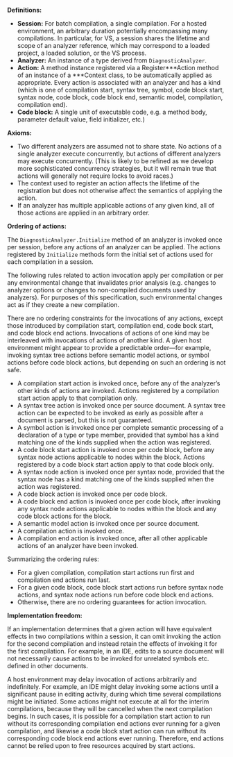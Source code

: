 **Definitions:**

 - **Session:** For batch compilation, a single compilation. For a hosted environment, an arbitrary duration potentially encompassing many compilations. In particular, for VS, a session shares the lifetime and scope of an analyzer reference, which may correspond to a loaded project, a loaded solution, or the VS process.
 - **Analyzer:** An instance of a type derived from `DiagnosticAnalyzer`.
 - **Action:** A method instance registered via a Register\*\*\*Action method of an instance of a \*\*\*Context class, to be automatically applied as appropriate. Every action is associated with an analyzer and has a kind (which is one of compilation start, syntax tree, symbol, code block start, syntax node, code block, code block end, semantic model, compilation, compilation end).
 - **Code block:** A single unit of executable code, e.g. a method body, parameter default value, field initializer, etc.)

**Axioms:**
 - Two different analyzers are assumed not to share state. No actions of a single analyzer execute concurrently, but actions of different analyzers may execute concurrently. (This is likely to be refined as we develop more sophisticated concurrency strategies, but it will remain true that actions will generally not require locks to avoid races.)
 - The context used to register an action affects the lifetime of the registration but does not otherwise affect the semantics of applying the action.
 - If an analyzer has multiple applicable actions of any given kind, all of those actions are applied in an arbitrary order.

**Ordering of actions:**

The `DiagnosticAnalyzer.Initialize` method of an analyzer is invoked once per session, before any actions of an analyzer can be applied. The actions registered by `Initialize` methods form the initial set of actions used for each compilation in a session.

The following rules related to action invocation apply per compilation or per any environmental change that invalidates prior analysis (e.g. changes to analyzer options or changes to non-compiled documents used by analyzers). For purposes of this specification, such environmental changes act as if they create a new compilation.

There are no ordering constraints for the invocations of any actions, except those introduced by compilation start, compilation end, code bock start, and code block end actions. Invocations of actions of one kind may be interleaved with invocations of actions of another kind. A given host environment might appear to provide a predictable order—for example, invoking syntax tree actions before semantic model actions, or symbol actions before code block actions, but depending on such an ordering is not safe.

 - A compilation start action is invoked once, before any of the analyzer’s other kinds of actions are invoked. Actions registered by a compilation start action apply to that compilation only.
 - A syntax tree action is invoked once per source document. A syntax tree action can be expected to be invoked as early as possible after a document is parsed, but this is not guaranteed.
 - A symbol action is invoked once per complete semantic processing of a declaration of a type or type member, provided that symbol has a kind matching one of the kinds supplied when the action was registered.
 - A code block start action is invoked once per code block, before any syntax node actions applicable to nodes within the block. Actions registered by a code block start action apply to that code block only.
 - A syntax node action is invoked once per syntax node, provided that the syntax node has a kind matching one of the kinds supplied when the action was registered.
 - A code block action is invoked once per code block.
 - A code block end action is invoked once per code block, after invoking any syntax node actions applicable to nodes within the block and any code block actions for the block.
 - A semantic model action is invoked once per source document.
 - A compilation action is invoked once.
 - A compilation end action is invoked once, after all other applicable actions of an analyzer have been invoked.
 
Summarizing the ordering rules:
- For a given compilation, compilation start actions run first and compilation end actions run last.
- For a given code block, code block start actions run before syntax node actions, and syntax node actions run before code block end actions.
- Otherwise, there are no ordering guarantees for action invocation.

**Implementation freedom:**

If an implementation determines that a given action will have equivalent effects in two compilations within a session, it can omit invoking the action for the second compilation and instead retain the effects of invoking it for the first compilation. For example, in an IDE, edits to a source document will not necessarily cause actions to be invoked for unrelated symbols etc. defined in other documents.

A host environment may delay invocation of actions arbitrarily and indefinitely. For example, an IDE might delay invoking some actions until a significant pause in editing activity, during which time several compilations might be initiated. Some actions might not execute at all for the interim compilations, because they will be cancelled when the next compilation begins. In such cases, it is possible for a compilation start action to run without its corresponding compilation end actions ever running for a given compilation, and likewise a code block start action can run without its corresponding code block end actions ever running. Therefore, end actions cannot be relied upon to free resources acquired by start actions.
